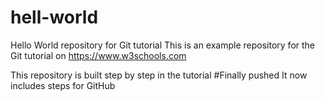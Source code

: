 # hell-world
Hello World repository for Git tutorial
This is an example repository for the Git tutorial on https://www.w3schools.com

This repository is built step by step in the tutorial
#Finally pushed
It now includes steps for GitHub
